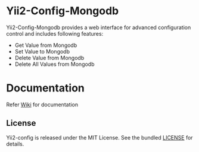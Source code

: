Yii2-Config-Mongodb
===========

Yii2-Config-Mongodb provides a web interface for advanced configuration control and includes following features:

- Get Value from Mongodb
- Set Value to Mongodb
- Delete Value from Mongodb
- Delete All Values from Mongodb

Documentation
=============

Refer [Wiki](https://github.com/spzgy/yii2-config-mongodb/wiki) for documentation

## License

Yii2-config is released under the MIT License. See the bundled [LICENSE](LICENSE) for details.
